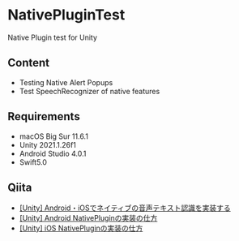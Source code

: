 # NativePluginTest
Native Plugin test for Unity

## Content
- Testing Native Alert Popups
- Test SpeechRecognizer of native features

## Requirements
- macOS Big Sur 11.6.1
- Unity 2021.1.26f1
- Android Studio 4.0.1
- Swift5.0

## Qiita
- [[Unity] Android・iOSでネイティブの音声テキスト認識を実装する](https://qiita.com/atsutama/items/fd8dca4a1e621f4c855b)
- [[Unity] Android NativePluginの実装の仕方](https://qiita.com/atsutama/items/28744b1a29e79184c3fc)
- [[Unity] iOS NativePluginの実装の仕方](https://qiita.com/atsutama/items/3c8fe716c2667be6025f)
